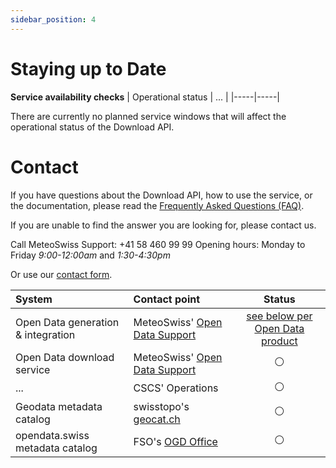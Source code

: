 ```yaml
---
sidebar_position: 4
---
```


# Staying up to Date

<!-- cf. https://opendatadocs.dmi.govcloud.dk/en/API_Status_and_Contact -->

**Service availability checks**
| Operational status | ... |
|-----|-----|
<!-- cf. [https://status.opentransportdata.swiss](https://status.opentransportdata.swiss/) -->

There are currently no planned service windows that will affect the operational status of the Download API. 

# Contact
If you have questions about the Download API, how to use the service, or the documentation, please read the [Frequently Asked Questions (FAQ)](/general/faq).

If you are unable to find the answer you are looking for, please contact us.

Call MeteoSwiss Support: +41 58 460 99 99
Opening hours: Monday to Friday *9:00-12:00am* and *1:30-4:30pm*

Or use our [contact form](https://www.meteoswiss.admin.ch/about-us/contact/contact-form.html).



| System | Contact point | Status |
|:-----|:-----|:-----:|
| Open Data generation & integration | MeteoSwiss' [Open Data Support](https://www.meteoswiss.admin.ch/about-us/contact/contact-form.html) | [see below per Open Data product](https://github.com/MeteoSwiss/opendata/blob/main/README.md#understanding-meteoswiss-open-data)
| Open Data download service | MeteoSwiss' [Open Data Support](https://www.meteoswiss.admin.ch/about-us/contact/contact-form.html) | ⚪ |
| ... | CSCS' Operations | ⚪ |
| Geodata metadata catalog | swisstopo's [geocat.ch](https://info.geocat.ch/en/contact) | ⚪ |
| opendata.swiss metadata catalog | FSO's [OGD Office](https://opendata.swiss/en/contact) | ⚪ |



<!-- ![MeteoSwiss Logo](/docs/assets/img/OGD_Organisation_täglicher_operationeller_Betrieb.png) -->


